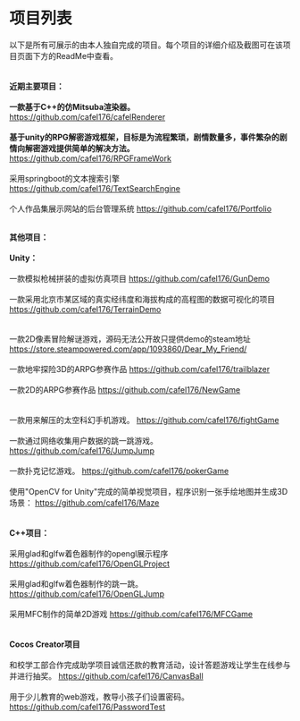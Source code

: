 # 项目列表
以下是所有可展示的由本人独自完成的项目。每个项目的详细介绍及截图可在该项目页面下方的ReadMe中查看。<br/>
<br/>
<br/>
<span id="main"><b>近期主要项目：</b></span><br>
<br/>
<b>一款基于C++的仿Mitsuba渲染器。</b>
https://github.com/cafel176/cafelRenderer
<br/>
<br/>
<b>基于unity的RPG解密游戏框架，目标是为流程繁琐，剧情数量多，事件繁杂的剧情向解密游戏提供简单的解决方法。</b>
https://github.com/cafel176/RPGFrameWork
<br/>
<br/>
采用springboot的文本搜索引擎
https://github.com/cafel176/TextSearchEngine
<br/>
<br/>
个人作品集展示网站的后台管理系统
https://github.com/cafel176/Portfolio
<br/>
<br/>

<b>其他项目：</b><br/>
<br/>
<span id="unity"><b>Unity：</b><br/>
<br/>
一款模拟枪械拼装的虚拟仿真项目
https://github.com/cafel176/GunDemo
<br/>
<br/>
一款采用北京市某区域的真实经纬度和海拔构成的高程图的数据可视化的项目
https://github.com/cafel176/TerrainDemo
<br/>
<br/>
<br/>
一款2D像素冒险解谜游戏，源码无法公开故只提供demo的steam地址
https://store.steampowered.com/app/1093860/Dear_My_Friend/
<br/>
<br/>
一款地牢探险3D的ARPG参赛作品
https://github.com/cafel176/trailblazer
<br/>
<br/>
一款2D的ARPG参赛作品
https://github.com/cafel176/NewGame
<br/>
<br/>
<br/>
一款用来解压的太空科幻手机游戏。
https://github.com/cafel176/fightGame
<br/>
<br/>
一款通过网络收集用户数据的跳一跳游戏。
https://github.com/cafel176/JumpJump
<br/>
<br/>
一款扑克记忆游戏。
https://github.com/cafel176/pokerGame
<br/>
<br/>
使用"OpenCV for Unity"完成的简单视觉项目，程序识别一张手绘地图并生成3D场景：
https://github.com/cafel176/Maze
<br/>
<br/>
<br/>
<span id="cpp"><b>C++项目：</b><br/>
<br/>
采用glad和glfw着色器制作的opengl展示程序
https://github.com/cafel176/OpenGLProject
<br/>
<br/>
采用glad和glfw着色器制作的跳一跳。
https://github.com/cafel176/OpenGLJump
<br/>
<br/>
采用MFC制作的简单2D游戏
https://github.com/cafel176/MFCGame
<br/>
<br/>
<br/>
<span id="ccs"><b>Cocos Creator项目</b><br/>
<br/>
和校学工部合作完成助学项目诚信还款的教育活动，设计答题游戏让学生在线参与并进行抽奖。
https://github.com/cafel176/CanvasBall
<br/>
<br/>
用于少儿教育的web游戏，教导小孩子们设置密码。
https://github.com/cafel176/PasswordTest
<br/>
<br/>
<br/>














